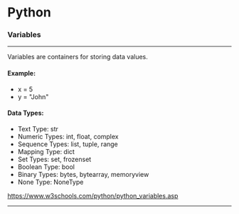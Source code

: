 # Python

### Variables
_______
Variables are containers for storing data values.

#### Example:

- x = 5
- y = "John"

#### Data Types:
- Text Type:	str
- Numeric Types:	int, float, complex
- Sequence Types:	list, tuple, range
- Mapping Type:	dict
- Set Types:	set, frozenset
- Boolean Type:	bool
- Binary Types:	bytes, bytearray, memoryview
- None Type:	NoneType

<https://www.w3schools.com/python/python_variables.asp>
_______
